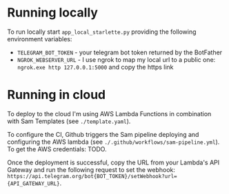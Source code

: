 # Running locally
To run locally start `app_local_starlette.py` providing the following environment variables:
* `TELEGRAM_BOT_TOKEN` - your telegram bot token returned by the BotFather
* `NGROK_WEBSERVER_URL` - I use ngrok to map my local url to a public one: `ngrok.exe http 127.0.0.1:5000` and copy the https link

# Running in cloud
To deploy to the cloud I'm using AWS Lambda Functions in combination with Sam Templates (see `./template.yaml`).

To configure the CI, Github triggers the Sam pipeline deploying and configuring the AWS lambda (see `./.github/workflows/sam-pipeline.yml`).
To get the AWS credentials: TODO.

Once the deployment is successful, copy the URL from your Lambda's API Gateway and run the following request to set the webhook:
`https://api.telegram.org/bot{BOT_TOKEN}/setWebhook?url={API_GATEWAY_URL}`.